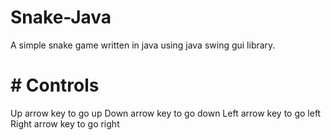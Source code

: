 # Snake-Java


A simple snake game written in java using java swing gui library. 

# # Controls 

Up arrow key to go up
Down arrow key to go down
Left arrow key to go left
Right arrow key to go right
